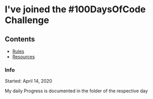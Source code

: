 # I've joined the #100DaysOfCode Challenge

## Contents

* [Rules](rules.md)
* [Resources](resources.md)


### Info
Started: April 14, 2020

My daily Progress is documented in the folder of the respective day
